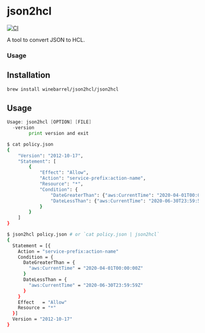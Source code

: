 # json2hcl

[![CI](https://github.com/winebarrel/json2hcl/actions/workflows/ci.yml/badge.svg)](https://github.com/winebarrel/json2hcl/actions/workflows/ci.yml)

A tool to convert JSON to HCL.

### Usage

## Installation

```sh
brew install winebarrel/json2hcl/json2hcl
```

## Usage

```go
Usage: json2hcl [OPTION] [FILE]
  -version
    	print version and exit
```

```sh
$ cat policy.json
{
    "Version": "2012-10-17",
    "Statement": [
        {
            "Effect": "Allow",
            "Action": "service-prefix:action-name",
            "Resource": "*",
            "Condition": {
                "DateGreaterThan": {"aws:CurrentTime": "2020-04-01T00:00:00Z"},
                "DateLessThan": {"aws:CurrentTime": "2020-06-30T23:59:59Z"}
            }
        }
    ]
}

$ json2hcl policy.json # or `cat policy.json | json2hcl`
{
  Statement = [{
    Action = "service-prefix:action-name"
    Condition = {
      DateGreaterThan = {
        "aws:CurrentTime" = "2020-04-01T00:00:00Z"
      }
      DateLessThan = {
        "aws:CurrentTime" = "2020-06-30T23:59:59Z"
      }
    }
    Effect   = "Allow"
    Resource = "*"
  }]
  Version = "2012-10-17"
}
```
